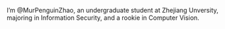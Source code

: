 I’m @MurPenguinZhao, an undergraduate student at Zhejiang Unversity, majoring in Information Security, and a rookie in Computer Vision.

<!---
MurPenguinZhao/MurPenguinZhao is a ✨ special ✨ repository because its `README.md` (this file) appears on your GitHub profile.
You can click the Preview link to take a look at your changes.
--->
